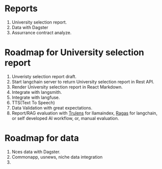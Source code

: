 # Reports

1. University selection report.
1. Data with Dagster
1. Assurrance contract analyze.


# Roadmap for University selection report
1. Unveristy selection report draft.
1. Start langchain server to return University selection report in Rest API.
1. Render University selection report in React Markdown.
1. Integrate with langsmith.
1. Integrate with langfuse.
1. TTS(Text To Speech)
1. Data Validation with great expectations.
1. Report/RAG evaluation with [Trulens](https://www.trulens.org) for llamaindex, [Ragas](https://docs.ragas.io) for langchain, or self developed AI workflow, or, manual evaluation.

# Roadmap for data
1. Nces data with Dagster.
1. Commonapp, usnews, niche data integration
1. 
